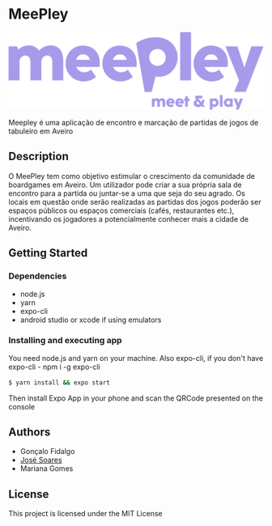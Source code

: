 # MeePley

![MeePley](/assets/images/branding/logo-w-slogan.png)

Meepley é uma aplicação de encontro e marcação de partidas de jogos de tabuleiro em Aveiro

## Description

O MeePley tem como objetivo estimular o crescimento da comunidade de boardgames em Aveiro. Um utilizador pode criar a sua própria sala de encontro para a partida ou juntar-se a uma que seja do seu agrado. Os locais em questão onde serão realizadas as partidas dos jogos poderão ser espaços públicos ou espaços comerciais (cafés, restaurantes etc.), incentivando os jogadores a potencialmente conhecer mais a cidade de Aveiro.

## Getting Started

### Dependencies

- node.js
- yarn
- expo-cli
- android studio or xcode if using emulators

### Installing and executing app

You need node.js and yarn on your machine. Also expo-cli, if you don't have expo-cli - npm i -g expo-cli

```bash
$ yarn install && expo start
```

Then install Expo App in your phone and scan the QRCode presented on the console

## Authors

- Gonçalo Fidalgo
- [José Soares](https://josepsoares.vercel.app/)
- Mariana Gomes

## License

This project is licensed under the MIT License
